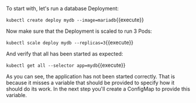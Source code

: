 To start with, let's run a database Deployment:

`kubectl create deploy mydb --image=mariadb`{{execute}}

Now make sure that the Deployment is scaled to run 3 Pods:

`kubectl scale deploy mydb --replicas=3`{{execute}}

And verify that all has been started as expected:

`kubectl get all --selector app=mydb`{{execute}}

As you can see, the application has not been started correctly. That is because it misses a variable that should be provided to specify how it should do its work. In the next step you'll create a ConfigMap to provide this variable.
